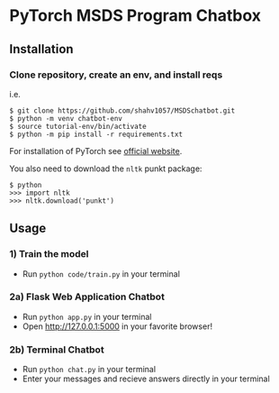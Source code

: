 # PyTorch MSDS Program Chatbox
  
## Installation

### Clone repository, create an env, and install reqs
i.e.
```
$ git clone https://github.com/shahv1057/MSDSchatbot.git
$ python -m venv chatbot-env
$ source tutorial-env/bin/activate
$ python -m pip install -r requirements.txt
```

For installation of PyTorch see [official website](https://pytorch.org/).

You also need to download the `nltk` punkt package:
```
$ python
>>> import nltk
>>> nltk.download('punkt')
```

## Usage

### 1) Train the model
  - Run `python code/train.py` in your terminal

### 2a) Flask Web Application Chatbot
  - Run `python app.py` in your terminal
  - Open http://127.0.0.1:5000 in your favorite browser!

### 2b) Terminal Chatbot
  - Run `python chat.py` in your terminal
  - Enter your messages and recieve answers directly in your terminal


